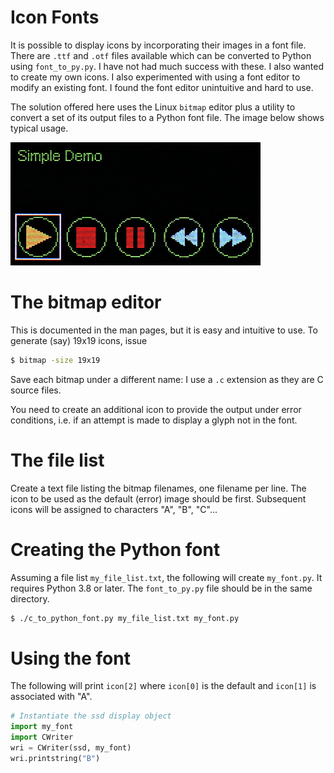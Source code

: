 # Icon Fonts

It is possible to display icons by incorporating their images in a font file.
There are `.ttf` and `.otf` files available which can be converted to Python
using `font_to_py.py`. I have not had much success with these. I also wanted
to create my own icons. I also experimented with using a font editor to modify
an existing font. I found the font editor unintuitive and hard to use.

The solution offered here uses the Linux `bitmap` editor plus a utility to
convert a set of its output files to a Python font file. The image below shows
typical usage.

![Image](./icon_font.jpg)

# The bitmap editor

This is documented in the man pages, but it is easy and intuitive to use. To
generate (say) 19x19 icons, issue
```bash
$ bitmap -size 19x19
```
Save each bitmap under a different name: I use a `.c` extension as they are C
source files.

You need to create an additional icon to provide the output under error
conditions, i.e. if an attempt is made to display a glyph not in the font.

# The file list

Create a text file listing the bitmap filenames, one filename per line. The
icon to be used as the default (error) image should be first. Subsequent icons
will be assigned to characters "A", "B", "C"...

# Creating the Python font

Assuming a file list `my_file_list.txt`, the following will create
`my_font.py`. It requires Python 3.8 or later. The `font_to_py.py` file should
be in the same directory.

```bash
$ ./c_to_python_font.py my_file_list.txt my_font.py
```

# Using the font

The following will print `icon[2]` where `icon[0]` is the default and `icon[1]`
is associated with "A".
```python
# Instantiate the ssd display object
import my_font
import CWriter
wri = CWriter(ssd, my_font)
wri.printstring("B")
```
